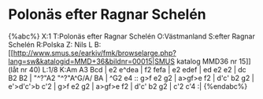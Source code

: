 # Polonäs efter Ragnar Schelén

{%abc%}
X:1
T:Polonäs efter Ragnar Schelén
O:Västmanland
S:efter Ragnar Schelén
R:Polska
Z: Nils L
B:[[http://www.smus.se/earkiv/fmk/browselarge.php?lang=sw&katalogid=MMD+36&bildnr=00015|SMUS katalog MMD36 nr 15]] (låt nr 40) 
L:1/8
K:Am
A3 Bcd | e2 e^dea | f2 fefa | e2 edef | ed e2 e2 | dc B2 B2 | "^?"A2 "^?"A^G/A/ BA | ^G2 e4 :: 
g>f e2 g2 | a>gf>e f2 | d'c' b2 g2 | e'>d'c'>b c'2 | 
g>f e2 g2 | a>gf>e f2 | d'c' b2 g2 | c'2 c'4 :|
{%endabc%}

